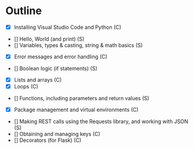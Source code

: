 # Outline

- [x] Installing Visual Studio Code and Python (C)
- [] Hello, World (and print) (S)
- [] Variables, types & casting, string & math basics (S)
- [x] Error messages and error handling (C)
- [] Boolean logic (if statements) (S)
- [x] Lists and arrays (C)
- [x] Loops (C)
- [] Functions, including parameters and return values (S)
- [x] Package management and virtual environments (C)
- [] Making REST calls using the Requests library, and working with JSON (S)
- [] Obtaining and managing keys (C)
- [] Decorators (for Flask) (C)
